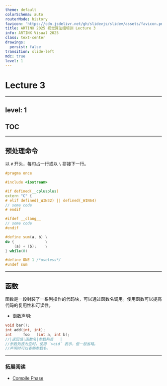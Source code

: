 ```yaml
---
theme: default
colorSchema: auto
routerMode: history
favicon: 'https://cdn.jsdelivr.net/gh/slidevjs/slidev/assets/favicon.png'
title: ARTINX 2025 视觉算法组培训 Lecture 3
info: ARTINX Visual 2025
class: text-center
drawings:
  persist: false
transition: slide-left
mdc: true
level: 1
---
```


# Lecture 3

---
level: 1
---

## TOC

<Toc minDepth="2" maxDepth="2"></Toc>

---

## 预处理命令

以 `#` 开头，每句占一行或以 `\` 拼接下一行。

```cpp
#pragma once

#include <iostream>

#if defined(__cplusplus)
extern "C" {
# elif defined(_WIN32) || defined(_WIN64)
// some code
# endif

#ifdef __clang__
// some code
#endif

#define sum(a, b) \
do {              \
    (a) + (b);    \
} while(0)

#define ONE 1 /*useless*/
#undef sum
```
  
---

## 函数

函数是一段封装了一系列操作的代码块，可以通过函数名调用。使用函数可以提高代码的复用性和可读性。

- 函数声明:
```cpp
void bar();
int add(int, int);
int     foo   (int a, int b);
//|返回值|函数名|参数列表   |
//参数列表为空时，使用 `void` 表示，但一般省略。
//声明时可以省略参数名。
```



---

### 拓展阅读

- [Compile Phase](https://en.cppreference.com/w/cpp/language/translation_phases)
